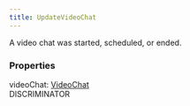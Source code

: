 ```yaml
---
title: UpdateVideoChat
---
```


A video chat was started, scheduled, or ended.

### Properties

<div class="flex flex-col gap-3"><div><div class="flex gap-2"><div class="font-mono"><span class="font-bold">videoChat</span><span class="opacity-50">:</span> <a href="/gh/types/videochat"  >VideoChat</a></div><div class="flex items-center"><div class="bg-dbt px-1.5 rounded-md select-none text-fgt text-[10px]">DISCRIMINATOR</div></div></div></div></div>

